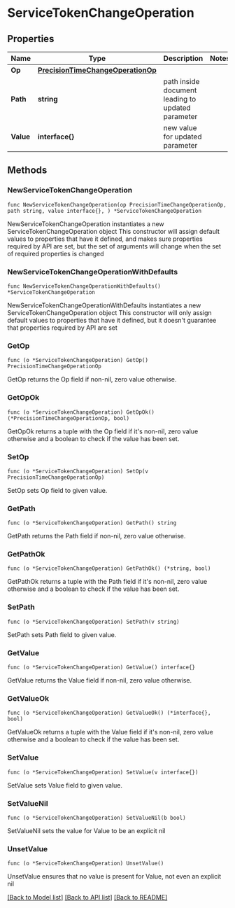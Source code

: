 # ServiceTokenChangeOperation

## Properties

Name | Type | Description | Notes
------------ | ------------- | ------------- | -------------
**Op** | [**PrecisionTimeChangeOperationOp**](PrecisionTimeChangeOperationOp.md) |  | 
**Path** | **string** | path inside document leading to updated parameter | 
**Value** | **interface{}** | new value for updated parameter | 

## Methods

### NewServiceTokenChangeOperation

`func NewServiceTokenChangeOperation(op PrecisionTimeChangeOperationOp, path string, value interface{}, ) *ServiceTokenChangeOperation`

NewServiceTokenChangeOperation instantiates a new ServiceTokenChangeOperation object
This constructor will assign default values to properties that have it defined,
and makes sure properties required by API are set, but the set of arguments
will change when the set of required properties is changed

### NewServiceTokenChangeOperationWithDefaults

`func NewServiceTokenChangeOperationWithDefaults() *ServiceTokenChangeOperation`

NewServiceTokenChangeOperationWithDefaults instantiates a new ServiceTokenChangeOperation object
This constructor will only assign default values to properties that have it defined,
but it doesn't guarantee that properties required by API are set

### GetOp

`func (o *ServiceTokenChangeOperation) GetOp() PrecisionTimeChangeOperationOp`

GetOp returns the Op field if non-nil, zero value otherwise.

### GetOpOk

`func (o *ServiceTokenChangeOperation) GetOpOk() (*PrecisionTimeChangeOperationOp, bool)`

GetOpOk returns a tuple with the Op field if it's non-nil, zero value otherwise
and a boolean to check if the value has been set.

### SetOp

`func (o *ServiceTokenChangeOperation) SetOp(v PrecisionTimeChangeOperationOp)`

SetOp sets Op field to given value.


### GetPath

`func (o *ServiceTokenChangeOperation) GetPath() string`

GetPath returns the Path field if non-nil, zero value otherwise.

### GetPathOk

`func (o *ServiceTokenChangeOperation) GetPathOk() (*string, bool)`

GetPathOk returns a tuple with the Path field if it's non-nil, zero value otherwise
and a boolean to check if the value has been set.

### SetPath

`func (o *ServiceTokenChangeOperation) SetPath(v string)`

SetPath sets Path field to given value.


### GetValue

`func (o *ServiceTokenChangeOperation) GetValue() interface{}`

GetValue returns the Value field if non-nil, zero value otherwise.

### GetValueOk

`func (o *ServiceTokenChangeOperation) GetValueOk() (*interface{}, bool)`

GetValueOk returns a tuple with the Value field if it's non-nil, zero value otherwise
and a boolean to check if the value has been set.

### SetValue

`func (o *ServiceTokenChangeOperation) SetValue(v interface{})`

SetValue sets Value field to given value.


### SetValueNil

`func (o *ServiceTokenChangeOperation) SetValueNil(b bool)`

 SetValueNil sets the value for Value to be an explicit nil

### UnsetValue
`func (o *ServiceTokenChangeOperation) UnsetValue()`

UnsetValue ensures that no value is present for Value, not even an explicit nil

[[Back to Model list]](../README.md#documentation-for-models) [[Back to API list]](../README.md#documentation-for-api-endpoints) [[Back to README]](../README.md)


